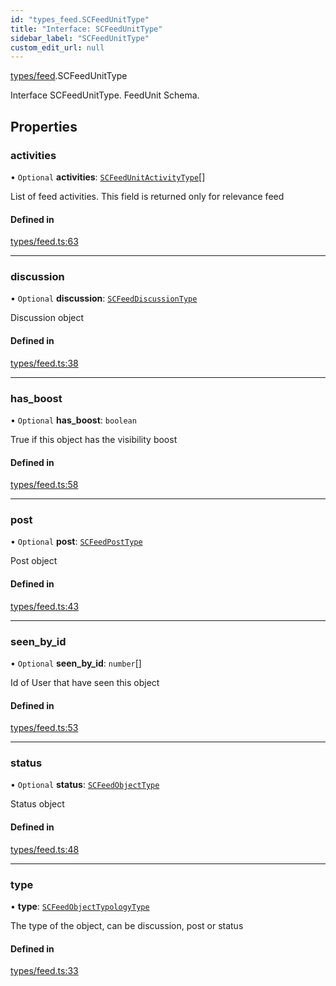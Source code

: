 ```yaml
---
id: "types_feed.SCFeedUnitType"
title: "Interface: SCFeedUnitType"
sidebar_label: "SCFeedUnitType"
custom_edit_url: null
---
```


[types/feed](../modules/types_feed).SCFeedUnitType

Interface SCFeedUnitType.
FeedUnit Schema.

## Properties

### activities

• `Optional` **activities**: [`SCFeedUnitActivityType`](types_feed.SCFeedUnitActivityType)[]

List of feed activities. This field is returned only for relevance feed

#### Defined in

[types/feed.ts:63](https://github.com/selfcommunity/community-ui/blob/9148e4e/packages/sc-core/src/types/feed.ts#L63)

___

### discussion

• `Optional` **discussion**: [`SCFeedDiscussionType`](types_feed.SCFeedDiscussionType)

Discussion object

#### Defined in

[types/feed.ts:38](https://github.com/selfcommunity/community-ui/blob/9148e4e/packages/sc-core/src/types/feed.ts#L38)

___

### has\_boost

• `Optional` **has\_boost**: `boolean`

True if this object has the visibility boost

#### Defined in

[types/feed.ts:58](https://github.com/selfcommunity/community-ui/blob/9148e4e/packages/sc-core/src/types/feed.ts#L58)

___

### post

• `Optional` **post**: [`SCFeedPostType`](types_feed.SCFeedPostType)

Post object

#### Defined in

[types/feed.ts:43](https://github.com/selfcommunity/community-ui/blob/9148e4e/packages/sc-core/src/types/feed.ts#L43)

___

### seen\_by\_id

• `Optional` **seen\_by\_id**: `number`[]

Id of User that have seen this object

#### Defined in

[types/feed.ts:53](https://github.com/selfcommunity/community-ui/blob/9148e4e/packages/sc-core/src/types/feed.ts#L53)

___

### status

• `Optional` **status**: [`SCFeedObjectType`](types_feed.SCFeedObjectType)

Status object

#### Defined in

[types/feed.ts:48](https://github.com/selfcommunity/community-ui/blob/9148e4e/packages/sc-core/src/types/feed.ts#L48)

___

### type

• **type**: [`SCFeedObjectTypologyType`](../enums/types_feed.SCFeedObjectTypologyType)

The type of the object, can be discussion, post or status

#### Defined in

[types/feed.ts:33](https://github.com/selfcommunity/community-ui/blob/9148e4e/packages/sc-core/src/types/feed.ts#L33)
